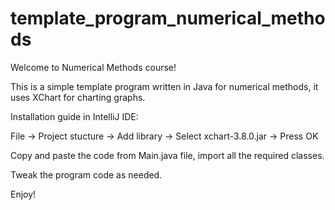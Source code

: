 # template_program_numerical_methods

Welcome to Numerical Methods course!

This is a simple template program written in Java for numerical methods, it uses XChart for charting graphs.

Installation guide in IntelliJ IDE:

File -> Project stucture -> Add library -> Select xchart-3.8.0.jar -> Press OK

Copy and paste the code from Main.java file, import all the required classes.

Tweak the program code as needed. 

Enjoy!

